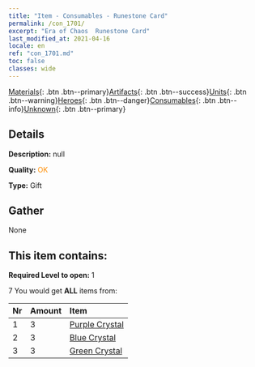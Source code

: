 ```yaml
---
title: "Item - Consumables - Runestone Card"
permalink: /con_1701/
excerpt: "Era of Chaos  Runestone Card"
last_modified_at: 2021-04-16
locale: en
ref: "con_1701.md"
toc: false
classes: wide
---
```

 [Materials](/Items/){: .btn .btn--primary}[Artifacts](/Items/Artifacts/){: .btn .btn--success}[Units](/Items/Units/){: .btn .btn--warning}[Heroes](/Items/Heroes/){: .btn .btn--danger}[Consumables](/Items/Consumables/){: .btn .btn--info}[Unknown](/Items/Unknown/){: .btn .btn--primary}

## Details
 **Description:** null

 **Quality:** <span style="color: #FF8C00">OK</span>

 **Type:** Gift

## Gather

  None

## This item contains:

 **Required Level to open:** 1

 7 You would get **ALL** items  from:

  | Nr | Amount |     Item    |
  |:---|:-------|:------------|
  | 1 | 3 | [Purple Crystal](/Items/con_720/) |  | 
  | 2 | 3 | [Blue Crystal](/Items/con_716/) |  | 
  | 3 | 3 | [Green Crystal](/Items/con_711/) |  | 
